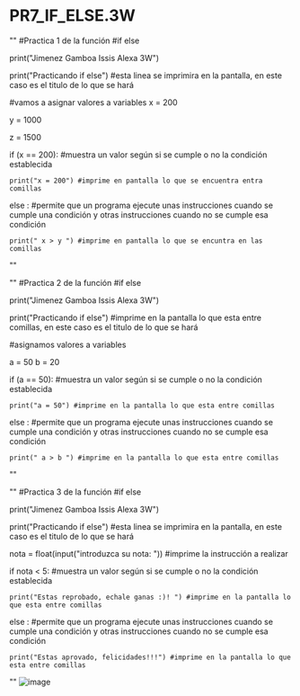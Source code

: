 # PR7_IF_ELSE.3W
""
#Practica 1 de la función
#if else

print("Jimenez Gamboa Issis Alexa 3W")

print("Practicando if else") #esta linea se imprimira en la pantalla, en este caso es el titulo de lo que se hará

#vamos a asignar valores a variables
x = 200

y = 1000

z = 1500

if (x == 200): #muestra un valor según si se cumple o no la condición establecida

    print("x = 200") #imprime en pantalla lo que se encuentra entra comillas
    
else : #permite que un programa ejecute unas instrucciones cuando se cumple una condición y otras instrucciones cuando no se cumple esa condición

    print(" x > y ") #imprime en pantalla lo que se encuntra en las comillas
  
""


""
#Practica 2 de la función
#if else

print("Jimenez Gamboa Issis Alexa 3W")

print("Practicando if else") #imprime en la pantalla lo que esta entre comillas, en este caso es el titulo de lo que se hará 

#asignamos valores a variables

a = 50
b = 20

if (a == 50): #muestra un valor según si se cumple o no la condición establecida

    print("a = 50") #imprime en la pantalla lo que esta entre comillas 
    
else : #permite que un programa ejecute unas instrucciones cuando se cumple una condición y otras instrucciones cuando no se cumple esa condición

    print(" a > b ") #imprime en la pantalla lo que esta entre comillas 
""


""
#Practica 3 de la función
#if else

print("Jimenez Gamboa Issis Alexa 3W")

print("Practicando if else") #esta linea se imprimira en la pantalla, en este caso es el titulo de lo que se hará

nota = float(input("introduzca su nota: ")) #imprime la instrucción a realizar

if nota < 5: #muestra un valor según si se cumple o no la condición establecida

    print("Estas reprobado, echale ganas :)! ") #imprime en la pantalla lo que esta entre comillas 
    
else : #permite que un programa ejecute unas instrucciones cuando se cumple una condición y otras instrucciones cuando no se cumple esa condición

    print("Estas aprovado, felicidades!!!") #imprime en la pantalla lo que esta entre comillas 
""
![image](https://github.com/user-attachments/assets/4c3fc6f6-1400-45cf-9028-63482515eae8)

